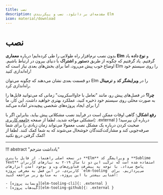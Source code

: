 ```yaml
---
title: نصب
description: مقدمه‌ای بر دانلود، نصب و پیکربندی Elm
icon: material/download
---
```


# نصب

بدون نصب نرم‌افزار راه طولانی را طی کرده‌ایم! درباره **معماری Elm** و **نوع داده** یاد گرفتیم. یاد گرفتیم که چگونه از طریق **دستور** و **اشتراک** با دنیای بیرون در ارتباط باشیم. اوضاع خوب پیش می‌رود، اما برای بخش‌های بعدی نیاز است که Elm را روی سیستم خود راه‌اندازی کنید!

دو قسمت بعدی نشان می‌دهند که چگونه می‌توان Elm را در **ویرایشگر کد** و **ترمینال** راه‌اندازی کرد.

**چرا؟** در فصل‌های پیش رو، مانند "تعامل با جاوااسکریپت" زمانی که می‌توانید فایل‌ها را به صورت محلی روی سیستم خود ذخیره کنید، عملکرد بهتری خواهید داشت. این کار، ما را برای ایجاد پروژه‌های شخصی پیچیده‌تر آماده می‌کند!

**رفع اشکال:** گاهی اوقات ممکن است در فرآیند نصب مشکلاتی پیش بیاید، بنابراین اگر با مشکلی مواجه شدید، لطفا از صفحه [جامعه کاربری][community]{: .external } درباره آن بپرسید! صحبت کردن درباره یک مشکل نصب معمولا می‌تواند زمان زیادی را برای شما صرفه‌جویی کند و مشارکت‌کنندگان خوشحال می‌شوند که به شما کمک کنند. لطفا از کمک گرفتن دریغ نکنید!

***

!!! abstract "یادداشت مترجم"

	در نسخه اصلی راهنما، از فایل باینری **Elm** و ویرایشگر کد **Sublime Text** استفاده شده است که ترکیب این دو تا سال ۲۰۱۹ به نیازهای کاربران پاسخ می‌داد. با توجه به پیشرفت فناوری‌های وب و بوجود آمدن ابزارهای کاربردی، در این فصل به معرفی پروژه `elm-tooling` می‌پردازیم. برای آشنایی بیشتر با این پروژه، به منابع زیر مراجعه کنید:

	- [وبسایت پروژه][elm-tooling-cli]{: .external }
	- [گیت‌هاب پروژه][elm-tooling-github]{: .external }

[community]: https://elm-lang.org/community
[elm-tooling-cli]: https://elm-tooling.github.io/elm-tooling-cli
[elm-tooling-github]: https://github.com/elm-tooling